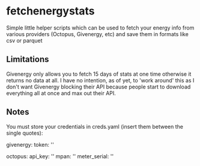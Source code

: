 # fetchenergystats
Simple little helper scripts which can be used to fetch your energy info from various providers (Octopus, Givenergy, etc) and save them in formats like csv or parquet

## Limitations
Givenergy only allows you to fetch 15 days of stats at one time otherwise it returns no data at all. I have no intention, as of yet, to 'work around' this as I don't
want Givenergy blocking their API because people start to download everything all at once and max out their API.

## Notes
You must store your credentials in creds.yaml (insert them between the single quotes):

givenergy:
  token: ''

octopus:
  api_key: ''
  mpan: ''
  meter_serial: ''
